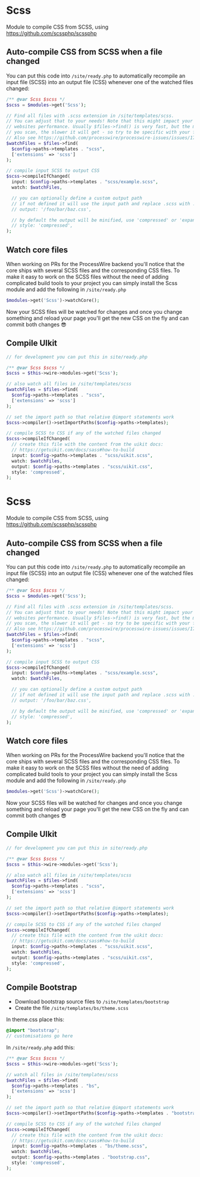 # Scss

Module to compile CSS from SCSS, using https://github.com/scssphp/scssphp

## Auto-compile CSS from SCSS when a file changed

You can put this code into `/site/ready.php` to automatically recompile an input file (SCSS) into an output file (CSS) whenever one of the watched files changed:

```php
/** @var Scss $scss */
$scss = $modules->get('Scss');

// Find all files with .scss extension in /site/templates/scss.
// You can adjust that to your needs! Note that this might impact your
// websites performance. Usually $files->find() is very fast, but the more files
// you scan, the slower it will get - so try to be specific with your find().
// Also see https://github.com/processwire/processwire-issues/issues/1791
$watchFiles = $files->find(
  $config->paths->templates . "scss",
  ['extensions' => 'scss']
);

// compile input SCSS to output CSS
$scss->compileIfChanged(
  input: $config->paths->templates . "scss/example.scss",
  watch: $watchFiles,

  // you can optionally define a custom output path
  // if not defined it will use the input path and replace .scss with .css
  // output: '/foo/bar/baz.css',

  // by default the output will be minified, use 'compressed' or 'expanded'
  // style: 'compressed',
);
```

## Watch core files

When working on PRs for the ProcessWire backend you'll notice that the core ships with several SCSS files and the corresponding CSS files. To make it easy to work on the SCSS files without the need of adding complicated build tools to your project you can simply install the Scss module and add the following in `/site/ready.php`

```php
$modules->get('Scss')->watchCore();
```

Now your SCSS files will be watched for changes and once you change something and reload your page you'll get the new CSS on the fly and can commit both changes 😎

## Compile UIkit

```php
// for development you can put this in site/ready.php

/** @var Scss $scss */
$scss = $this->wire->modules->get('Scss');

// also watch all files in /site/templates/scss
$watchFiles = $files->find(
  $config->paths->templates . "scss",
  ['extensions' => 'scss']
);

// set the import path so that relative @import statements work
$scss->compiler()->setImportPaths($config->paths->templates);

// compile SCSS to CSS if any of the watched files changed
$scss->compileIfChanged(
  // create this file with the content from the uikit docs:
  // https://getuikit.com/docs/sass#how-to-build
  input: $config->paths->templates . "scss/uikit.scss",
  watch: $watchFiles,
  output: $config->paths->templates . "scss/uikit.css",
  style: 'compressed',
);
```

# Scss

Module to compile CSS from SCSS, using https://github.com/scssphp/scssphp

## Auto-compile CSS from SCSS when a file changed

You can put this code into `/site/ready.php` to automatically recompile an input file (SCSS) into an output file (CSS) whenever one of the watched files changed:

```php
/** @var Scss $scss */
$scss = $modules->get('Scss');

// Find all files with .scss extension in /site/templates/scss.
// You can adjust that to your needs! Note that this might impact your
// websites performance. Usually $files->find() is very fast, but the more files
// you scan, the slower it will get - so try to be specific with your find().
// Also see https://github.com/processwire/processwire-issues/issues/1791
$watchFiles = $files->find(
  $config->paths->templates . "scss",
  ['extensions' => 'scss']
);

// compile input SCSS to output CSS
$scss->compileIfChanged(
  input: $config->paths->templates . "scss/example.scss",
  watch: $watchFiles,

  // you can optionally define a custom output path
  // if not defined it will use the input path and replace .scss with .css
  // output: '/foo/bar/baz.css',

  // by default the output will be minified, use 'compressed' or 'expanded'
  // style: 'compressed',
);
```

## Watch core files

When working on PRs for the ProcessWire backend you'll notice that the core ships with several SCSS files and the corresponding CSS files. To make it easy to work on the SCSS files without the need of adding complicated build tools to your project you can simply install the Scss module and add the following in `/site/ready.php`

```php
$modules->get('Scss')->watchCore();
```

Now your SCSS files will be watched for changes and once you change something and reload your page you'll get the new CSS on the fly and can commit both changes 😎

## Compile UIkit

```php
// for development you can put this in site/ready.php

/** @var Scss $scss */
$scss = $this->wire->modules->get('Scss');

// also watch all files in /site/templates/scss
$watchFiles = $files->find(
  $config->paths->templates . "scss",
  ['extensions' => 'scss']
);

// set the import path so that relative @import statements work
$scss->compiler()->setImportPaths($config->paths->templates);

// compile SCSS to CSS if any of the watched files changed
$scss->compileIfChanged(
  // create this file with the content from the uikit docs:
  // https://getuikit.com/docs/sass#how-to-build
  input: $config->paths->templates . "scss/uikit.scss",
  watch: $watchFiles,
  output: $config->paths->templates . "scss/uikit.css",
  style: 'compressed',
);
```

## Compile Bootstrap

- Download bootstrap source files to `/site/templates/bootstrap`
- Create the file `/site/templates/bs/theme.scss`

In theme.css place this:

```scss
@import "bootstrap";
// customisations go here
```

In `/site/ready.php` add this:

```php
/** @var Scss $scss */
$scss = $this->wire->modules->get('Scss');

// watch all files in /site/templates/scss
$watchFiles = $files->find(
  $config->paths->templates . "bs",
  ['extensions' => 'scss']
);

// set the import path so that relative @import statements work
$scss->compiler()->setImportPaths($config->paths->templates . "bootstrap/scss");

// compile SCSS to CSS if any of the watched files changed
$scss->compileIfChanged(
  // create this file with the content from the uikit docs:
  // https://getuikit.com/docs/sass#how-to-build
  input: $config->paths->templates . "bs/theme.scss",
  watch: $watchFiles,
  output: $config->paths->templates . "bootstrap.css",
  style: 'compressed',
);
```
